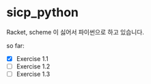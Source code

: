 # sicp_python
Racket, scheme 이 싫어서 파이썬으로 하고 있습니다.

so far:  
- [x] Exercise 1.1  
- [ ] Exercise 1.2  
- [ ] Exercise 1.3  
